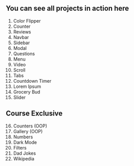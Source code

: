 ## You can see all projects in action here

1. Color Flipper
2. Counter
3. Reviews
4. Navbar
5. Sidebar
6. Modal
7. Questions
8. Menu
9. Video
10. Scroll
11. Tabs
12. Countdown Timer
13. Lorem Ipsum
14. Grocery Bud
15. Slider

## Course Exclusive

16. Counters (OOP)
17. Gallery (OOP)
18. Numbers
19. Dark Mode
20. Filters
21. Dad Jokes
22. Wikipedia
